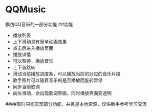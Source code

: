 # QQMusic
模仿QQ音乐的一部分功能
##功能
- 播放列表
 - 上下滑动具有简单动画效果
 - 点击后进入播放页面
- 播放详情
 - 可以暂停，播放音乐
 - 上下首跳转
 - 滑动当前播放进度条，可以播放当前的对应的音乐片段
 - 歌手图片可以随着音乐的是否播放而旋转暂停
 - 同步当前歌词
 - 向左滑动，会出现歌词界面，同时播放界面变透明


####暂时只能实现部分功能，并且是本地资源，仅供新手参考学习交流
